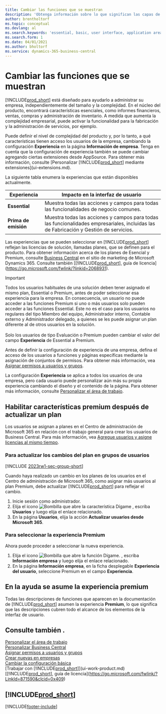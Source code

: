 ```yaml
---
title: Cambiar las funciones que se muestran
description: 'Obtenga información sobre lo que significan las capas de experiencia de usuario Esencial y Premium para la interfaz de usuario, las áreas de aplicación y su empresa.'
author: brentholtorf
ms.topic: conceptual
ms.devlang: al
ms.search.keywords: 'essential, basic, user interface, application area, experience'
ms.search.form: 1
ms.date: 04/01/2021
ms.author: bholtorf
ms.service: dynamics-365-business-central
---
```

# <a name="change-which-features-are-displayed"></a>Cambiar las funciones que se muestran
[!INCLUDE[prod_short](includes/prod_short.md)] está diseñado para ayudarlo a administrar su empresa, independientemente del tamaño y la complejidad. En el núcleo del producto, encontrará características esenciales, como informes financieros, ventas, compras y administración de inventario. A medida que aumenta la complejidad empresarial, puede activar la funcionalidad para la fabricación y la administración de servicios, por ejemplo.

Puede definir el nivel de complejidad del producto y, por lo tanto, a qué características tienen acceso los usuarios de la empresa, cambiando la configuración **Experiencia** en la página **Información de empresa**. Tenga en cuenta que la configuración de experiencia también se puede cambiar agregando ciertas extensiones desde AppSource. Para obtener más información, consulte [Personalizar [!INCLUDE[prod_short](includes/prod_short.md)] mediante extensiones](ui-extensions.md).

La siguiente tabla enumera la experiencias que están disponibles actualmente.

| Experiencia | Impacto en la interfaz de usuario |
| --- | --- |
| **Essential** |Muestra todas las acciones y campos para todas las funcionalidades de negocio comunes.|
| **Prima de emisión** |Muestra todas las acciones y campos para todas las funcionalidades empresariales, incluidas las de Fabricación y Gestión de servicios.|

Las experiencias que se pueden seleccionar en [!INCLUDE[prod_short](includes/prod_short.md)] reflejan las licencias de solución, llamadas planes, que se definen para el producto. Para obtener información acerca de los planes de Esencial y Premium, consulte [Business Central](https://go.microsoft.com/fwlink/?linkid=870242) en el sitio de marketing de Microsoft Dynamics 365. Consulte también [[!INCLUDE[prod_short](includes/prod_short.md)], guía de licencia](https://go.microsoft.com/fwlink/?linkid=2068931).

> [!IMPORTANT]  
> Todos los usuarios habituales de una solución deben tener asignado el mismo plan, Essential o Premium, antes de poder seleccionar esa experiencia para la empresa. En consecuencia, un usuario no puede acceder a las funciones Premium si uno o más usuarios solo pueden acceder a las funciones Essential. Este no es el caso para los usuarios no regulares del tipo Miembro del equipo, Administrador interno, Contable externo y Administrador delegado, a quienes se les puede asignar un plan diferente al de otros usuarios en la solución.<br /><br /> Solo los usuarios de tipo Evaluación o Premium pueden cambiar el valor del campo **Experiencia** de Essential a Premium.

Antes de definir la configuración de experiencia de una empresa, defina el acceso de los usuarios a funciones y páginas específicas mediante la asignación de conjuntos de permisos. Para obtener más información, vea [Asignar permisos a usuarios y grupos](ui-define-granular-permissions.md).

La configuración **Experiencia** se aplica a todos los usuarios de una empresa, pero cada usuario puede personalizar aún más su propia experiencia cambiando el diseño y el contenido de la página. Para obtener más información, consulte [Personalizar el área de trabajo](ui-personalization-user.md).

## <a name="enabling-premium-features-after-upgrading-a-plan"></a>Habilitar características premium después de actualizar un plan
Los usuarios se asignan a planes en el Centro de administración de Microsoft 365 en relación con el trabajo general para crear los usuarios de Business Central. Para más información, vea [Agregue usuarios y asigne licencias al mismo tiempo](/microsoft-365/admin/add-users/add-users?view=o365-worldwide&preserve-view=true).

### <a name="to-update-plan-changes-in-users-groups"></a>Para actualizar los cambios del plan en grupos de usuarios

[!INCLUDE [2023rw1-sec-group-short](includes/2023rw1-sec-group-short.md)]

Cuando haya realizado un cambio en los planes de los usuarios en el Centro de administración de Microsoft 365, como asignar más usuarios al plan Premium, debe actualizar [!INCLUDE[prod_short](includes/prod_short.md)] para reflejar el cambio.

1. Inicie sesión como administrador.
2. Elija el icono ![Bombilla que abre la característica Dígame](media/ui-search/search_small.png "Dígame qué desea hacer") , escriba **Usuarios** y luego elija el enlace relacionado.
3. En la página **Usuarios**, elija la acción **Actualizar usuarios desde Microsoft 365**.

### <a name="to-select-the-premium-experience"></a>Para seleccionar la experiencia Premium
Ahora puede proceder a seleccionar la nueva experiencia.
1. Elija el icono ![Bombilla que abre la función Dígame.](media/ui-search/search_small.png "Dígame qué desea hacer") , escriba **Información empresa** y luego elija el enlace relacionado.
2. En la página **Información empresa**, en la ficha desplegable **Experiencia del usuario**, seleccione Premium en el campo **Experiencia**.

## <a name="help-assumes-premium-experience"></a>En la ayuda se asume la experiencia premium
Todas las descripciones de funciones que aparecen en la documentación de [!INCLUDE[prod_short](includes/prod_short.md)] asumen la experiencia **Premium**, lo que significa que las descripciones cubren todo el alcance de los elementos de la interfaz de usuario.

## <a name="see-also"></a>Consulte también .
[Personalizar el área de trabajo](ui-personalization-user.md)  
[Personalizar Business Central](ui-customizing-overview.md)  
[Asignar permisos a usuarios y grupos](ui-define-granular-permissions.md)  
[Crear nuevas en empresas](about-new-company.md)  
[Cambiar la configuración básica](ui-change-basic-settings.md)  
[Trabajar con [!INCLUDE[prod_short](includes/prod_short.md)]](ui-work-product.md)  
[[!INCLUDE[prod_short](includes/prod_short.md)], guía de licencia](https://go.microsoft.com/fwlink/?LinkId=871590&clcid=0x409)

## [!INCLUDE[prod_short](includes/free_trial_md.md)]  


[!INCLUDE[footer-include](includes/footer-banner.md)]
